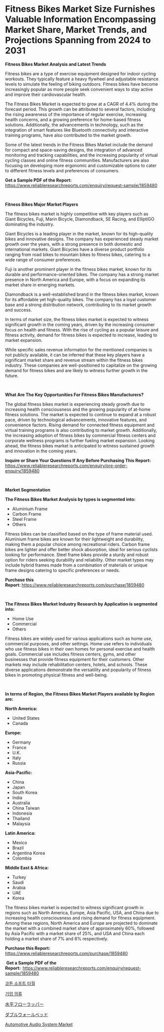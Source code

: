 <p><h1>Fitness Bikes Market Size Furnishes Valuable Information Encompassing Market Share, Market Trends, and Projections Spanning from 2024 to 2031</h1></p><p><strong>Fitness Bikes Market Analysis and Latest Trends</strong></p>
<p><p>Fitness bikes are a type of exercise equipment designed for indoor cycling workouts. They typically feature a heavy flywheel and adjustable resistance levels to simulate the feeling of biking outdoors. Fitness bikes have become increasingly popular as more people seek convenient ways to stay active and improve their cardiovascular health.</p><p>The Fitness Bikes Market is expected to grow at a CAGR of 4.4% during the forecast period. This growth can be attributed to several factors, including the rising awareness of the importance of regular exercise, increasing health concerns, and a growing preference for home-based fitness solutions. Additionally, the advancements in technology, such as the integration of smart features like Bluetooth connectivity and interactive training programs, have also contributed to the market growth.</p><p>Some of the latest trends in the Fitness Bikes Market include the demand for compact and space-saving designs, the integration of advanced monitoring and tracking capabilities, and the increasing popularity of virtual cycling classes and online fitness communities. Manufacturers are also focusing on developing more ergonomic and customizable options to cater to different fitness levels and preferences of consumers.</p></p>
<p><strong>Get a Sample PDF of the Report:&nbsp;</strong> <a href="https://www.reliableresearchreports.com/enquiry/request-sample/1859480">https://www.reliableresearchreports.com/enquiry/request-sample/1859480</a></p>
<p>&nbsp;</p>
<p><strong>Fitness Bikes Major Market Players</strong></p>
<p><p>The fitness bikes market is highly competitive with key players such as Giant Bicycles, Fuji, Marin Bicycle, Diamondback, SE Racing, and ElliptiGO dominating the industry. </p><p>Giant Bicycles is a leading player in the market, known for its high-quality bikes and innovative designs. The company has experienced steady market growth over the years, with a strong presence in both domestic and international markets. Giant Bicycles have a diverse product portfolio ranging from road bikes to mountain bikes to fitness bikes, catering to a wide range of consumer preferences.</p><p>Fuji is another prominent player in the fitness bikes market, known for its durable and performance-oriented bikes. The company has a strong market presence in North America and Europe, with a focus on expanding its market share in emerging markets.</p><p>Diamondback is a well-established brand in the fitness bikes market, known for its affordable yet high-quality bikes. The company has a loyal customer base and a strong distribution network, contributing to its market growth and success.</p><p>In terms of market size, the fitness bikes market is expected to witness significant growth in the coming years, driven by the increasing consumer focus on health and fitness. With the rise of cycling as a popular leisure and fitness activity, demand for fitness bikes is expected to increase, leading to market expansion.</p><p>While specific sales revenue information for the mentioned companies is not publicly available, it can be inferred that these key players have a significant market share and revenue stream within the fitness bikes industry. These companies are well-positioned to capitalize on the growing demand for fitness bikes and are likely to witness further growth in the future.</p></p>
<p>&nbsp;</p>
<p><strong>What Are The Key Opportunities For Fitness Bikes Manufacturers?</strong></p>
<p><p>The global fitness bikes market is experiencing steady growth due to increasing health consciousness and the growing popularity of at-home fitness solutions. The market is expected to continue to expand at a robust pace, driven by technological advancements, innovative features, and convenience factors. Rising demand for connected fitness equipment and virtual training programs is also contributing to market growth. Additionally, the increasing adoption of fitness bikes by commercial fitness centers and corporate wellness programs is further fueling market expansion. Looking ahead, the fitness bikes market is anticipated to witness sustained growth and innovation in the coming years.</p></p>
<p><strong>Inquire or Share Your Questions If Any Before Purchasing This Report:</strong> <a href="https://www.reliableresearchreports.com/enquiry/pre-order-enquiry/1859480">https://www.reliableresearchreports.com/enquiry/pre-order-enquiry/1859480</a></p>
<p>&nbsp;</p>
<p><strong>Market Segmentation</strong></p>
<p><strong>The Fitness Bikes Market Analysis by types is segmented into:</strong></p>
<p><ul><li>Aluminium Frame</li><li>Carbon Frame</li><li>Steel Frame</li><li>Others</li></ul></p>
<p><p>Fitness bikes can be classified based on the type of frame material used. Aluminium frame bikes are known for their lightweight and durability, making them a popular choice among recreational riders. Carbon frame bikes are lighter and offer better shock absorption, ideal for serious cyclists looking for performance. Steel frame bikes provide a sturdy and robust option for riders seeking durability and reliability. Other market types may include hybrid frames made from a combination of materials or unique frame designs catering to specific preferences or needs.</p></p>
<p><strong>Purchase this Report:&nbsp;</strong><a href="https://www.reliableresearchreports.com/purchase/1859480">https://www.reliableresearchreports.com/purchase/1859480</a></p>
<p>&nbsp;</p>
<p><strong>The Fitness Bikes Market Industry Research by Application is segmented into:</strong></p>
<p><ul><li>Home Use</li><li>Commercial</li><li>Others</li></ul></p>
<p><p>Fitness bikes are widely used for various applications such as home use, commercial purposes, and other settings. Home use refers to individuals who use fitness bikes in their own homes for personal exercise and health goals. Commercial use includes fitness centers, gyms, and other businesses that provide fitness equipment for their customers. Other markets may include rehabilitation centers, hotels, and schools. These diverse applications demonstrate the versatility and popularity of fitness bikes in promoting physical fitness and well-being.</p></p>
<p>&nbsp;</p>
<p><strong>In terms of Region, the Fitness Bikes Market Players available by Region are:</strong></p>
<p>
    <p> <strong> North America: </strong>
        <ul>
            <li>United States</li>
            <li>Canada</li>
        </ul>
        </p> 
    <p> <strong> Europe: </strong>
        <ul>
            <li>Germany</li>
            <li>France</li>
            <li>U.K.</li>
            <li>Italy</li>
            <li>Russia</li>
        </ul>
        </p> 
    <p> <strong> Asia-Pacific: </strong>
        <ul>
            <li>China</li>
            <li>Japan</li>
            <li>South Korea</li>
            <li>India</li>
            <li>Australia</li>
            <li>China Taiwan</li>
            <li>Indonesia</li>
            <li>Thailand</li>
            <li>Malaysia</li>
        </ul>
        </p> 
    <p> <strong> Latin America: </strong>
        <ul>
            <li>Mexico</li>
            <li>Brazil</li>
            <li>Argentina Korea</li>
            <li>Colombia</li>
        </ul>
        </p> 
    <p> <strong> Middle East & Africa: </strong>
        <ul>
            <li>Turkey</li>
            <li>Saudi</li>
            <li>Arabia</li>
            <li>UAE</li>
            <li>Korea</li>
        </ul>
    </p>
    </p>
<p><p>The fitness bikes market is expected to witness significant growth in regions such as North America, Europe, Asia Pacific, USA, and China due to increasing health consciousness and rising demand for fitness equipment. Among these regions, North America and Europe are projected to dominate the market with a combined market share of approximately 60%, followed by Asia Pacific with a market share of 25%, and USA and China each holding a market share of 7% and 8% respectively.</p></p>
<p><strong>Purchase this Report: </strong><a href="https://www.reliableresearchreports.com/purchase/1859480">https://www.reliableresearchreports.com/purchase/1859480</a></p>
<p>&nbsp;<strong>Get a Sample PDF of the Report:&nbsp;&nbsp;</strong><a href="https://www.reliableresearchreports.com/enquiry/request-sample/1859480">https://www.reliableresearchreports.com/enquiry/request-sample/1859480</a></p>
<p><strong></strong></p>
<p><p><a href="https://medium.com/@fredheaney89056/%EB%A9%B4-%EB%B6%80%EB%93%9C%EB%9F%AC%EC%9A%B4-%EC%88%98%EA%B1%B4-%EC%8B%9C%EC%9E%A5-%EA%B7%9C%EB%AA%A8-%EC%8B%9C%EC%9E%A5-%EC%A0%84%EB%A7%9D-%EB%B0%8F-%EC%8B%9C%EC%9E%A5-%EC%98%88%EC%B8%A1-2024%EB%85%84%EB%B6%80%ED%84%B0-2031%EB%85%84%EA%B9%8C%EC%A7%80-4a0cb3d921ac">코튼 소프트 타월</a></p><p><a href="https://medium.com/@fredheaney89056/%EA%B8%B0%EC%97%85-%EC%9D%98%EB%A5%98-%EC%8B%9C%EC%9E%A5-%EB%8F%99%ED%96%A5-%EB%B0%8F-%EC%8B%9C%EC%9E%A5-%EB%B6%84%EC%84%9D%EC%9D%80-2024-2031%EB%85%84%EA%B9%8C%EC%A7%80-%EC%98%88%EC%B8%A1%EB%90%98%EC%97%88%EC%8A%B5%EB%8B%88%EB%8B%A4-19d84f9d8a86">기업 의류</a></p><p><a href="https://medium.com/@minnieebert2827/%E6%B0%B4%E5%B9%B3%E3%83%95%E3%83%AD%E3%83%BC%E3%83%A9%E3%83%83%E3%83%91%E3%83%BC%E5%B8%82%E5%A0%B4%E5%B1%95%E6%9C%9B-%E6%A5%AD%E7%95%8C%E6%A6%82%E8%A6%81%E3%81%A8%E4%BA%88%E6%B8%AC-2024%E5%B9%B4%E3%81%8B%E3%82%892031%E5%B9%B4-b4c7d7007bd3">水平フローラッパー</a></p><p><a href="https://medium.com/@donnaieme/%E3%83%80%E3%83%96%E3%83%AB%E3%82%A6%E3%82%A9%E3%83%BC%E3%83%AB%E3%83%99%E3%83%83%E3%83%89%E5%B8%82%E5%A0%B4%E3%81%AE%E3%83%88%E3%83%AC%E3%83%B3%E3%83%89%E3%81%A8%E5%B8%82%E5%A0%B4%E5%88%86%E6%9E%90%E3%81%AF-2024%E5%B9%B4%E3%81%8B%E3%82%892031%E5%B9%B4%E3%81%AE%E6%9C%9F%E9%96%93%E3%81%AB%E4%BA%88%E6%B8%AC%E3%81%95%E3%82%8C%E3%81%A6%E3%81%84%E3%81%BE%E3%81%99-1476b0e2054b">ダブルウォールベッド</a></p><p><a href="https://github.com/globismark/Market-Research-Report-List-2/blob/main/automotive-audio-system-market.md">Automotive Audio System Market</a></p></p>